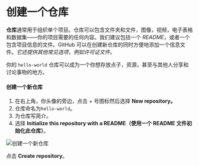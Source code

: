 # 创建一个仓库

**仓库**通常用于组织单个项目。仓库可以包含文件夹和文件，图像，视频，电子表格和数据集——你的项目需要的任何内容。我们建议包括一个 _README_，或者一个包含项目信息的文件。GitHub 可以在创建新仓库的同时方便地添加一个信息文件。_它还提供其他常见选项，例如许可证文件。_

你的 `hello-world` 仓库可以成为一个你想存放点子，资源，甚至与其他人分享和讨论事物的地方。

#### 创建一个新仓库

1. 在右上角，你头像的旁边，点击 + 号图标然后选择 **New repository。**
2. 仓库命名为`hello-world`。
3. 为仓库写简介。
4. 选择 **Initialize this repository with a README（使用一个 README 文件初始化此仓库）**。

![&#x521B;&#x5EFA;&#x4E00;&#x4E2A;&#x65B0;&#x4ED3;&#x5E93;](https://guides.github.com/activities/hello-world/create-new-repo.png)

点击 **Create repository**。

